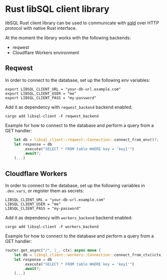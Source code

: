 # Rust libSQL client library

libSQL Rust client library can be used to communicate with [sqld](https://github.com/libsql/sqld/) over HTTP protocol with native Rust interface.

At the moment the library works with the following backends:
 - reqwest
 - Cloudflare Workers environment

## Reqwest
In order to connect to the database, set up the following env variables:
```
export LIBSQL_CLIENT_URL = "your-db-url.example.com"
export LIBSQL_CLIENT_USER = "me"
export LIBSQL_CLIENT_PASS = "my-password"
```

Add it as dependency with `reqwest_backend` backend enabled:
```
cargo add libsql-client -F reqwest_backend
```

Example for how to connect to the database and perform a query from a GET handler:
```rust
    let db = libsql_client::reqwest::Connection::connect_from_env()?;
    let response = db
        .execute("SELECT * FROM table WHERE key = 'key1'")
        .await?;
    (...)
```

## Cloudflare Workers

In order to connect to the database, set up the following variables in `.dev.vars`, or register them as secrets:
```
LIBSQL_CLIENT_URL = "your-db-url.example.com"
LIBSQL_CLIENT_USER = "me"
LIBSQL_CLIENT_PASS = "my-password"
```

Add it as dependency with `workers_backend` backend enabled:
```
cargo add libsql-client -F workers_backend
```

Example for how to connect to the database and perform a query from a GET handler:
```rust
router.get_async("/", |_, ctx| async move {
    let db = libsql_client::workers::Connection::connect_from_ctx(&ctx)?;
    let response = db
        .execute("SELECT * FROM table WHERE key = 'key1'")
        .await?;
    (...)
```
